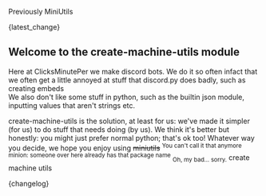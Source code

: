 Previously MiniUtils

{latest_change}

## Welcome to the create-machine-utils module
Here at ClicksMinutePer we make discord bots. We do it so often infact that we often get a little annoyed at stuff that discord.py does badly, such as creating embeds<br/>
We also don't like some stuff in python, such as the builtin json module, inputting values that aren't strings etc.<br/>

create-machine-utils is the solution, at least for us: we've made it simpler (for us) to do stuff that needs doing (by us).
We think it's better but honestly: you might just prefer normal python; that's ok too!
Whatever way you decide, we hope you enjoy using ~~miniutils~~ <sup>You can't call it that anymore minion: someone over here already has that package name</sup> <sub>Oh, my bad... sorry.</sub> create machine utils

{changelog}